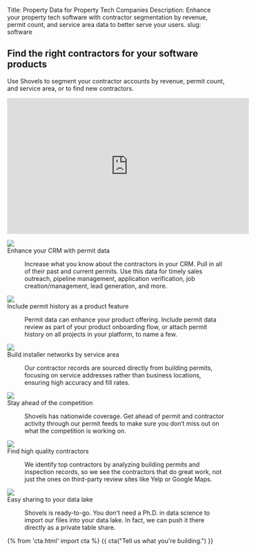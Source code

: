 Title: Property Data for Property Tech Companies
Description: Enhance your property tech software with contractor segmentation by revenue, permit count, and service area data to better serve your users.
slug: software


<!-- hero -->
<section class="hero_container">
  <div class="hero_text-container">
    <h1 class="hero_title">Find the right contractors for your software products</h1>
    <p class="hero_description">Use Shovels to segment your contractor accounts by revenue, permit count, and service area, or to find new contractors.</p>
  </div>
  <div class="hero_image-container">
    <div class="border-2 border-gray-300 p-2 max-w-[580px]">
      <iframe width="560" height="315" src="https://www.youtube.com/embed/xd1PP_hCElQ?si=LQePAE7KqFHcSBFm" title="YouTube video player" frameborder="0" allow="accelerometer; autoplay; clipboard-write; encrypted-media; gyroscope; picture-in-picture; web-share" referrerpolicy="strict-origin-when-cross-origin" allowfullscreen></iframe>
    </div>
  </div>
</section>
<!-- elaboration -->
<section class="my-24">
  <div class="mx-auto max-w-7xl px-6">
    <!-- 'table' -->
    <dl class="elaboration_container">
      <div class="elaboration-card">
        <dt class="">
          <div class="mb-6">
            <img src="theme/images/finance/icon_permits.svg">
          </div>
          <span class="elaboration-card_title">Enhance your CRM with permit data</span>
        </dt>
        <dd class="elaboration-card_text-container">
          <p class="flex-auto">Increase what you know about the contractors in your CRM. Pull in all of their past and current permits. Use this data for timely sales outreach, pipeline management, application verification, job creation/management, lead generation, and more.</p>
        </dd>
      </div>
      <div class="elaboration-card">
        <dt class="">
          <div class="mb-6">
            <img src="theme/images/software/icon_clock.svg">
          </div>
          <span class="elaboration-card_title">Include permit history as a product feature</span>
        </dt>
        <dd class="elaboration-card_text-container">
          <p class="flex-auto">Permit data can enhance your product offering. Include permit data review as part of your product onboarding flow, or attach permit history on all projects in your platform, to name a few.</p>
        </dd>
      </div>
      <div class="elaboration-card">
        <dt class="">
          <div class="mb-6">
            <img src="theme/images/software/icon_pin.svg">
          </div>
          <span class="elaboration-card_title">Build installer networks by service area</span>
        </dt>
        <dd class="elaboration-card_text-container">
          <p class="flex-auto">Our contractor records are sourced directly from building permits, focusing on service addresses rather than business locations, ensuring high accuracy and fill rates.</p>
        </dd>
      </div>
      <div class="elaboration-card">
        <dt class="">
          <div class="mb-6">
            <img src="theme/images/builders/icon_star.svg">
          </div>
          <span class="elaboration-card_title">Stay ahead of the competition</span>
        </dt>
        <dd class="elaboration-card_text-container">
          <p class="flex-auto">Shovels has nationwide coverage. Get ahead of permit and contractor activity through our permit feeds to make sure you don’t miss out on what the competition is working on.</p>
        </dd>
      </div>
      <div class="elaboration-card">
        <dt class="">
          <div class="mb-6">
            <img src="theme/images/finance/icon_updates.svg">
          </div>
          <span class="elaboration-card_title">Find high quality contractors</span>
        </dt>
        <dd class="elaboration-card_text-container">
          <p class="flex-auto">We identify top contractors by analyzing building permits and inspection records, so we see the contractors that do great work, not just the ones on third-party review sites like Yelp or Google Maps.</p>
        </dd>
      </div>
      <div class="elaboration-card">
        <dt class="">
          <div class="mb-6">
            <img src="theme/images/builders/icon_unbiased.svg">
          </div>
          <span class="elaboration-card_title">Easy sharing to your data lake</span>
        </dt>
        <dd class="elaboration-card_text-container">
          <p class="flex-auto">Shovels is ready-to-go. You don't need a Ph.D. in data science to import our files into your data lake. In fact, we can push it there directly as a private table share.</p>
        </dd>
      </div>
    </dl>
  </div>
</section>
<section class="bg-emerald-800 text-center">
  <div class="mx-auto max-w-7xl px-6 py-24 sm:py-28 lg:items-center lg:justify-between lg:px-8">
    {% from 'cta.html' import cta %} 
    {{ cta("Tell us what you're building.") }}
  </div>
</section>